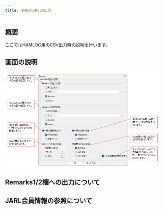 ```yaml
---
title: HAMLOG用CSV出力
---
```


## 概要
ここではHAMLOG用のCSV出力時の説明を行います。  

## 画面の説明


![HAMLOG用CSV出力](https://github.com/nextzlog/use.zlog.org/blob/master/images/hamlogcsv_1.png?raw=true)


## Remarks1/2欄への出力について




## JARL会員情報の参照について



